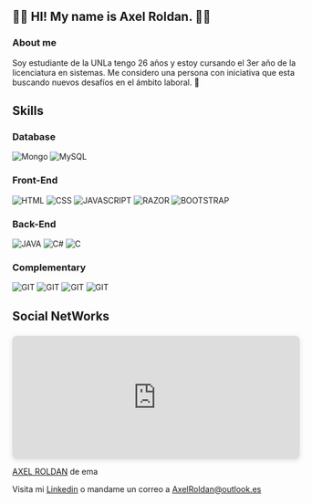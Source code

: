## :technologist: HI! My name is Axel Roldan. :technologist:


### About me

Soy estudiante de la UNLa tengo 26 años y estoy cursando el 3er año de la licenciatura en sistemas. Me considero una persona con iniciativa que esta buscando nuevos desafíos en el ámbito laboral. :monocle_face:

## Skills 


### Database

![Mongo](https://img.shields.io/badge/DB-MongoDB-green?style=for-the-badge&logo=appveyor)
![MySQL](https://img.shields.io/badge/DB-MySQL-blue?style=for-the-badge&logo=appveyor)

### Front-End

![HTML](https://img.shields.io/badge/F-HTML5-blue?style=for-the-badge&logo=appveyor)
![CSS](https://img.shields.io/badge/F-CSS-green?style=for-the-badge&logo=appveyor)
![JAVASCRIPT](https://img.shields.io/badge/F-JavaScript-yellow?style=for-the-badge&logo=appveyor)
![RAZOR](https://img.shields.io/badge/F-Razor-violet?style=for-the-badge&logo=appveyor)
![BOOTSTRAP](https://img.shields.io/badge/F-Bootstrap-violet?style=for-the-badge&logo=appveyor)

### Back-End

![JAVA](https://img.shields.io/badge/B-JAVA-important?style=for-the-badge&logo=appveyor)
![C#](https://img.shields.io/badge/B-C%20SHARP-blueviolet?style=for-the-badge&logo=appveyor)
![C](https://img.shields.io/badge/B-C-9cf?style=for-the-badge&logo=appveyor)

### Complementary

![GIT](https://img.shields.io/badge/C-GIT-ff69b4?style=for-the-badge&logo=appveyor)
![GIT](https://img.shields.io/badge/C-GITHUB-ff69b4?style=for-the-badge&logo=appveyor)
![GIT](https://img.shields.io/badge/C-GITBASH-ff69b4?style=for-the-badge&logo=appveyor)
![GIT](https://img.shields.io/badge/C-GITEXTENSIONS-ff69b4?style=for-the-badge&logo=appveyor)


## Social NetWorks

<div style="position: relative; width: 100%; height: 0; padding-top: 33.3333%;
 padding-bottom: 48px; box-shadow: 0 2px 8px 0 rgba(63,69,81,0.16); margin-top: 1.6em; margin-bottom: 0.9em; overflow: hidden;
 border-radius: 8px; will-change: transform;">
  <iframe loading="lazy" style="position: absolute; width: 100%; height: 100%; top: 0; left: 0; border: none; padding: 0;margin: 0;"
    src="https:&#x2F;&#x2F;www.canva.com&#x2F;design&#x2F;DAE4awfL-YE&#x2F;view?embed" allowfullscreen="allowfullscreen" allow="fullscreen">
  </iframe>
</div>
<a href="https:&#x2F;&#x2F;www.canva.com&#x2F;design&#x2F;DAE4awfL-YE&#x2F;view?utm_content=DAE4awfL-YE&amp;utm_campaign=designshare&amp;utm_medium=embeds&amp;utm_source=link" target="_blank" rel="noopener">AXEL ROLDAN</a> de ema

Visita mi [Linkedin](https://www.linkedin.com/in/axel-sebastian-roldan-358b78171/) o mandame un correo a AxelRoldan@outlook.es

